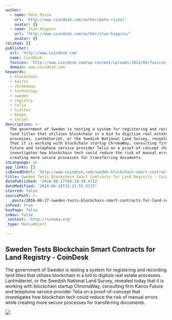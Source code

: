 ```yaml
---
author:
  - name: Pete Rizzo
    url: 'http://www.coindesk.com/author/pete-rizzo/'
    avatar: {}
  - name: Stan Higgins
    url: 'http://www.coindesk.com/author/stan-higgins/'
    avatar: {}
related: []
publisher:
  url: 'http://www.coindesk.com'
  name: CoinDesk
  favicon: 'http://www.coindesk.com/wp-content/uploads/2013/04/favicon1.ico?b6542b'
  domain: www.coindesk.com
keywords:
  - blockchain
  - kairos
  - chromaway
  - technology
  - sweden
  - registry
  - telia
  - hjeltes
  - kempe
  - teriet
description: >-
  The government of Sweden is testing a system for registering and recording
  land titles that utilizes blockchain in a bid to digitize real estate
  processes. Lantmäteriet, or the Swedish National Land Survey, revealed today
  that it is working with blockchain startup ChromaWay, consulting firm Kairos
  Future and telephone service provider Telia on a proof-of-concept that
  investigates how blockchain tech could reduce the risk of manual errors while
  creating more secure processes for transferring documents.
inLanguage: en
app_links: []
isBasedOnUrl: 'http://www.coindesk.com/sweden-blockchain-smart-contracts-land-registry/'
title: Sweden Tests Blockchain Smart Contracts for Land Registry - CoinDesk
datePublished: '2016-06-17T04:18:30.471Z'
dateModified: '2016-06-16T15:11:55.917Z'
starred: false
sourcePath: >-
  _posts/2016-06-17-sweden-tests-blockchain-smart-contracts-for-land-registry-.md
inFeed: true
hasPage: false
inNav: false
_context: 'http://schema.org'
_type: MediaObject

---
```

<article style=""><h1>Sweden Tests Blockchain Smart Contracts for Land Registry - CoinDesk</h1><p>The government of Sweden is testing a system for registering and recording land titles that utilizes blockchain in a bid to digitize real estate processes. Lantmäteriet, or the Swedish National Land Survey, revealed today that it is working with blockchain startup ChromaWay, consulting firm Kairos Future and telephone service provider Telia on a proof-of-concept that investigates how blockchain tech could reduce the risk of manual errors while creating more secure processes for transferring documents.</p><img src="http://media.coindesk.com/2016/06/sweden-e1466087780961.jpg" /></article>